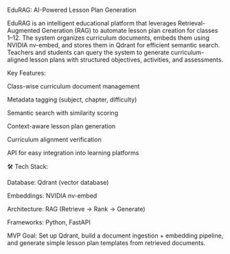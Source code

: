 EduRAG: AI-Powered Lesson Plan Generation

EduRAG is an intelligent educational platform that leverages Retrieval-Augmented Generation (RAG) to automate lesson plan creation for classes 1–12. The system organizes curriculum documents, embeds them using NVIDIA nv-embed, and stores them in Qdrant for efficient semantic search. Teachers and students can query the system to generate curriculum-aligned lesson plans with structured objectives, activities, and assessments.

 Key Features:

Class-wise curriculum document management

Metadata tagging (subject, chapter, difficulty)

Semantic search with similarity scoring

Context-aware lesson plan generation

Curriculum alignment verification

API for easy integration into learning platforms

🛠️ Tech Stack:

Database: Qdrant (vector database)

Embeddings: NVIDIA nv-embed

Architecture: RAG (Retrieve → Rank → Generate)

Frameworks: Python, FastAPI

 MVP Goal: Set up Qdrant, build a document ingestion + embedding pipeline, and generate simple lesson plan templates from retrieved documents.
